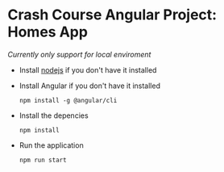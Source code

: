 # Crash Course Angular Project: Homes App

_Currently only support for local enviroment_

- Install [nodejs](https://nodejs.org/) if you don't have it installed

- Install Angular if you don't have it installed

  `npm install -g @angular/cli`

- Install the depencies

  `npm install`

- Run the application

  `npm run start`
